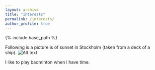 ```yaml
---
layout: archive
title: "Interests"
permalink: /interests/
author_profile: true
---
```


{% include base_path %}

Following is a picture is of sunset in Stockholm (taken from a deck of a ship).
![Alt text](https://gourav-prateek-sharma.github.io/files/images/1679178556461.jpg "Sunset seen seen from a ship.")


I like to play badminton when I have time.
